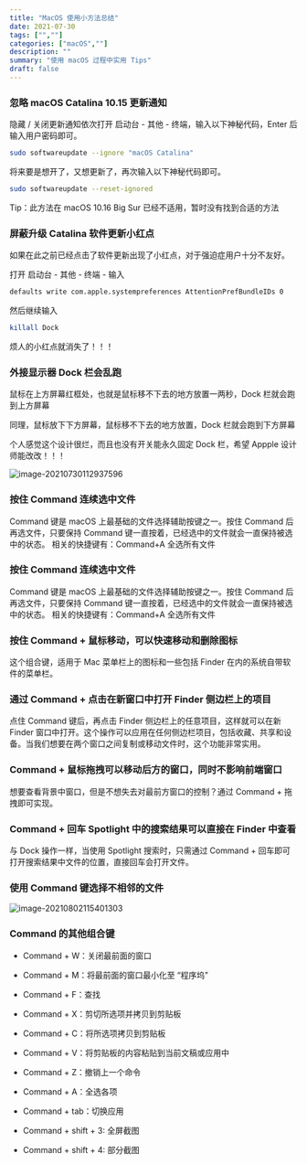 ```yaml
---
title: "MacOS 使用小方法总结"
date: 2021-07-30
tags: ["",""]
categories: ["macOS",""]
description: ""
summary: "使用 macOS 过程中实用 Tips"
draft: false
---
```


### 忽略 macOS Catalina 10.15 更新通知

隐藏 / 关闭更新通知依次打开 启动台 - 其他 - 终端，输入以下神秘代码，Enter 后输入用户密码即可。

```bash
sudo softwareupdate --ignore "macOS Catalina"
```

将来要是想开了，又想更新了，再次输入以下神秘代码即可。

```bash
sudo softwareupdate --reset-ignored
```

Tip：此方法在 macOS 10.16 Big Sur 已经不适用，暂时没有找到合适的方法

### 屏蔽升级 Catalina 软件更新小红点

如果在此之前已经点击了软件更新出现了小红点，对于强迫症用户十分不友好。

打开 启动台 - 其他 - 终端 - 输入

```bash
defaults write com.apple.systempreferences AttentionPrefBundleIDs 0
```

然后继续输入

```bash
killall Dock
```

烦人的小红点就消失了！！！

### 外接显示器 Dock 栏会乱跑

鼠标在上方屏幕红框处，也就是鼠标移不下去的地方放置一两秒，Dock 栏就会跑到上方屏幕

同理，鼠标放下下方屏幕，鼠标移不下去的地方放置，Dock 栏就会跑到下方屏幕

个人感觉这个设计很烂，而且也没有开关能永久固定 Dock 栏，希望 Appple 设计师能改改！！！

![image-20210730112937596](https://img.aladdinding.cn/image-20210730112937596.png)

### 按住 Command 连续选中文件

Command 键是 macOS 上最基础的文件选择辅助按键之一。按住 Command 后再选文件，只要保持 Command 键一直按着，已经选中的文件就会一直保持被选中的状态。
相关的快捷键有：Command+A 全选所有文件

### 按住 Command 连续选中文件

Command 键是 macOS 上最基础的文件选择辅助按键之一。按住 Command 后再选文件，只要保持 Command 键一直按着，已经选中的文件就会一直保持被选中的状态。
相关的快捷键有：Command+A 全选所有文件

### 按住 Command + 鼠标移动，可以快速移动和删除图标

这个组合键，适用于 Mac 菜单栏上的图标和一些包括 Finder 在内的系统自带软件的菜单栏。

### 通过 Command + 点击在新窗口中打开 Finder 侧边栏上的项目

点住 Command 键后，再点击 Finder 侧边栏上的任意项目，这样就可以在新 Finder 窗口中打开。这个操作可以应用在任何侧边栏项目，包括收藏、共享和设备。当我们想要在两个窗口之间复制或移动文件时，这个功能非常实用。

### Command + 鼠标拖拽可以移动后方的窗口，同时不影响前端窗口

想要查看背景中窗口，但是不想失去对最前方窗口的控制？通过 Command + 拖拽即可实现。

### Command + 回车 Spotlight 中的搜索结果可以直接在 Finder 中查看

与 Dock 操作一样，当使用 Spotlight 搜索时，只需通过 Command + 回车即可打开搜索结果中文件的位置，直接回车会打开文件。

### 使用 Command 键选择不相邻的文件

![image-20210802115401303](https://img.aladdinding.cn/20210802115401.png)

### Command 的其他组合键

- Command + W：关闭最前面的窗口
- Command + M：将最前面的窗口最小化至 “程序坞”

- Command + F：查找
- Command + X：剪切所选项并拷贝到剪贴板

- Command + C：将所选项拷贝到剪贴板
- Command + V：将剪贴板的内容粘贴到当前文稿或应用中

- Command + Z：撤销上一个命令
- Command + A：全选各项

- Command + tab：切换应用
- Command + shift + 3: 全屏截图

- Command + shift + 4: 部分截图